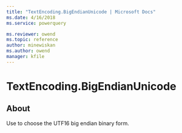 ```yaml
---
title: "TextEncoding.BigEndianUnicode | Microsoft Docs"
ms.date: 4/16/2018
ms.service: powerquery

ms.reviewer: owend
ms.topic: reference
author: minewiskan
ms.author: owend
manager: kfile
---
```

# TextEncoding.BigEndianUnicode
## About
Use to choose the UTF16 big endian binary form.

